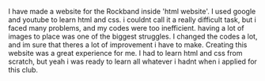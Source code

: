 I have made a website for the Rockband inside 'html website'. I used google and youtube to learn html and css. 
i couldnt call it a really difficult task, but i faced many problems, and my codes were too inefficient. having a lot 
of images to place was one of the biggest struggles.  I changed the codes a lot, and im sure that theres a lot
of improvement i have to make.
Creating this website was a great experience for me. I had to learn html and css from scratch, but yeah i was 
ready to learn all whatever i hadnt when i applied for this club. 
